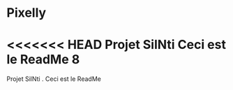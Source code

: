 # Pixelly
<<<<<<< HEAD
Projet SilNti
Ceci est le ReadMe 8
=======
Projet SilNti .
Ceci est le ReadMe
